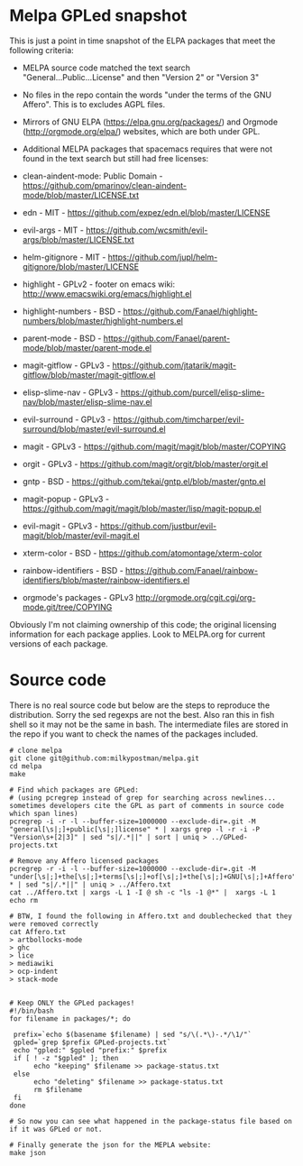 
# Melpa GPLed snapshot

This is just a point in time snapshot of the ELPA packages that meet the following criteria:

* MELPA source code matched the text search "General...Public...License"  and then "Version 2" or "Version 3"
* No files in the repo contain the words "under the terms of the GNU Affero".  This is to excludes AGPL files.
* Mirrors of GNU ELPA (https://elpa.gnu.org/packages/) and Orgmode (http://orgmode.org/elpa/) websites, which are both under GPL.
* Additional MELPA packages that spacemacs requires that were not found in the text search but still had free licenses:

 * clean-aindent-mode: Public Domain - https://github.com/pmarinov/clean-aindent-mode/blob/master/LICENSE.txt
 * edn - MIT - https://github.com/expez/edn.el/blob/master/LICENSE
 * evil-args - MIT - https://github.com/wcsmith/evil-args/blob/master/LICENSE.txt
 * helm-gitignore - MIT - https://github.com/jupl/helm-gitignore/blob/master/LICENSE
 * highlight - GPLv2 - footer on emacs wiki: http://www.emacswiki.org/emacs/highlight.el
 * highlight-numbers - BSD - https://github.com/Fanael/highlight-numbers/blob/master/highlight-numbers.el
 * parent-mode - BSD - https://github.com/Fanael/parent-mode/blob/master/parent-mode.el
 * magit-gitflow - GPLv3 - https://github.com/jtatarik/magit-gitflow/blob/master/magit-gitflow.el
 * elisp-slime-nav - GPLv3 - https://github.com/purcell/elisp-slime-nav/blob/master/elisp-slime-nav.el
 * evil-surround - GPLv3 - https://github.com/timcharper/evil-surround/blob/master/evil-surround.el
 * magit - GPLv3 - https://github.com/magit/magit/blob/master/COPYING
 * orgit - GPLv3 - https://github.com/magit/orgit/blob/master/orgit.el
 * gntp - BSD - https://github.com/tekai/gntp.el/blob/master/gntp.el
 * magit-popup - GPLv3 - https://github.com/magit/magit/blob/master/lisp/magit-popup.el
 * evil-magit - GPLv3 - https://github.com/justbur/evil-magit/blob/master/evil-magit.el
 * xterm-color - BSD - https://github.com/atomontage/xterm-color
 * rainbow-identifiers - BSD - https://github.com/Fanael/rainbow-identifiers/blob/master/rainbow-identifiers.el
 * orgmode's packages - GPLv3 http://orgmode.org/cgit.cgi/org-mode.git/tree/COPYING

Obviously I'm not claiming ownership of this code; the original licensing information for each package applies.  Look to MELPA.org for current versions of each package.

# Source code
There is no real source code but below are the steps to reproduce the distribution.  Sorry the sed regexps are not the best.  Also ran this in fish shell so it may not be the same in bash.
The intermediate files are stored in the repo if you want to check the names of the packages included.

```
# clone melpa
git clone git@github.com:milkypostman/melpa.git
cd melpa
make

# Find which packages are GPLed:
# (using pcregrep instead of grep for searching across newlines... sometimes developers cite the GPL as part of comments in source code which span lines)
pcregrep -i -r -l --buffer-size=1000000 --exclude-dir=.git -M "general[\s|;]+public[\s|;]license" * | xargs grep -l -r -i -P "Version\s+[2|3]" | sed "s|/.*||" | sort | uniq > ../GPLed-projects.txt

# Remove any Affero licensed packages
pcregrep -r -i -l --buffer-size=1000000 --exclude-dir=.git -M "under[\s|;]+the[\s|;]+terms[\s|;]+of[\s|;]+the[\s|;]+GNU[\s|;]+Affero" * | sed "s|/.*||" | uniq > ../Affero.txt
cat ../Affero.txt | xargs -L 1 -I @ sh -c "ls -1 @*" |  xargs -L 1 echo rm 

# BTW, I found the following in Affero.txt and doublechecked that they were removed correctly
cat Affero.txt
> artbollocks-mode
> ghc
> lice
> mediawiki
> ocp-indent
> stack-mode


# Keep ONLY the GPLed packages!
#!/bin/bash
for filename in packages/*; do

 prefix=`echo $(basename $filename) | sed "s/\(.*\)-.*/\1/"`
 gpled=`grep $prefix GPLed-projects.txt`
 echo "gpled:" $gpled "prefix:" $prefix
 if [ ! -z "$gpled" ]; then
      echo "keeping" $filename >> package-status.txt
 else
      echo "deleting" $filename >> package-status.txt
      rm $filename
 fi
done

# So now you can see what happened in the package-status file based on if it was GPLed or not.

# Finally generate the json for the MEPLA website:
make json

```


